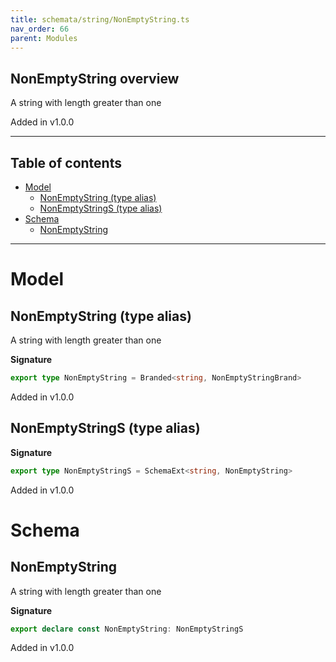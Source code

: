 ```yaml
---
title: schemata/string/NonEmptyString.ts
nav_order: 66
parent: Modules
---
```


## NonEmptyString overview

A string with length greater than one

Added in v1.0.0

---

<h2 class="text-delta">Table of contents</h2>

- [Model](#model)
  - [NonEmptyString (type alias)](#nonemptystring-type-alias)
  - [NonEmptyStringS (type alias)](#nonemptystrings-type-alias)
- [Schema](#schema)
  - [NonEmptyString](#nonemptystring)

---

# Model

## NonEmptyString (type alias)

A string with length greater than one

**Signature**

```ts
export type NonEmptyString = Branded<string, NonEmptyStringBrand>
```

Added in v1.0.0

## NonEmptyStringS (type alias)

**Signature**

```ts
export type NonEmptyStringS = SchemaExt<string, NonEmptyString>
```

Added in v1.0.0

# Schema

## NonEmptyString

A string with length greater than one

**Signature**

```ts
export declare const NonEmptyString: NonEmptyStringS
```

Added in v1.0.0
